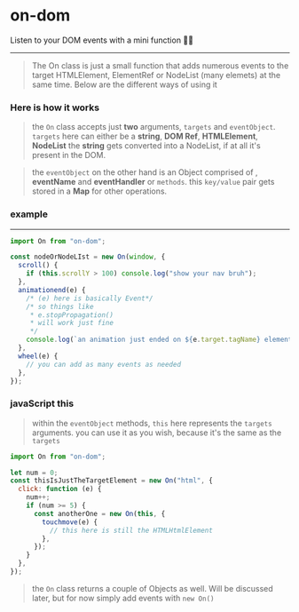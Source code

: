 # on-dom

Listen to your DOM events with a mini function 🤏🏾
____

> The On class is just a small function that adds numerous events to the target HTMLElement, ElementRef or NodeList (many elemets) at the same time.
> Below are the different ways of using it 

### Here is how it works

> the `On` class accepts just **two** arguments, `targets` and `eventObject`.
> `targets` here can either be a **string**, **DOM Ref**, **HTMLElement**, **NodeList**
> the **string** gets converted into a NodeList, if at all it's present in the DOM.

> the `eventObject` on the other hand is an Object comprised of , **eventName** and **eventHandler** or `methods`.
> this `key/value` pair gets stored in a **Map** for other operations.

### example

---

```js
import On from "on-dom";

const nodeOrNodeLIst = new On(window, {
  scroll() {
    if (this.scrollY > 100) console.log("show your nav bruh");
  },
  animationend(e) {
    /* (e) here is basically Event*/
    /* so things like
     * e.stopPropagation()
     * will work just fine
     */
    console.log(`an animation just ended on ${e.target.tagName} element`);
  },
  wheel(e) {
    // you can add as many events as needed
  },
});
```

### javaScript **this**

> within the `eventObject` methods, `this` here represents the `targets` arguments.
> you can use it as you wish, because it's the same as the `targets`

```js
import On from "on-dom";

let num = 0;
const thisIsJustTheTargetElement = new On("html", {
  click: function (e) {
    num++;
    if (num >= 5) {
      const anotherOne = new On(this, {
        touchmove(e) {
          // this here is still the HTMLHtmlElement
        },
      });
    }
  },
});
```

> the `On` class returns a couple of Objects as well. Will be discussed later, but for now simply add events with `new On()`
